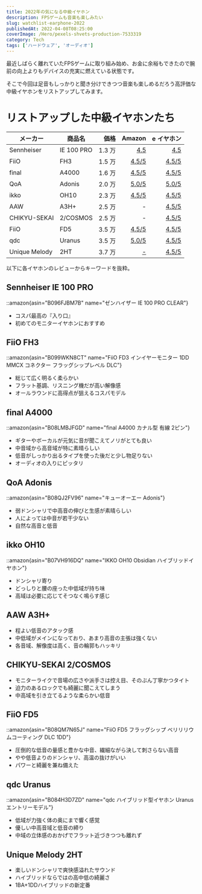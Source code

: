 ```yaml
---
title: 2022年の気になる中級イヤホン
description: FPSゲームも音楽も楽しみたい
slug: watchlist-earphone-2022
publishedAt: 2022-04-08T08:25:00
coverImage: /Hero/pexels-shvets-production-7533319
category: Tech
tags: ['ハードウェア', 'オーディオ']
---
```


最近しばらく離れていたFPSゲームに取り組み始め、お金に余裕もできたので腕前の向上よりもデバイスの充実に燃えている状態です。

そこで今回は足音もしっかりと聞き分けできつつ音楽も楽しめるだろう高評価な中級イヤホンをリストアップしてみます。

# リストアップした中級イヤホンたち

| メーカー      | 商品名     |   価格 |            Amazon |         e イヤホン |
| ------------- | ---------- | -----: | ----------------: | -----------------: |
| Sennheiser    | IE 100 PRO | 1.3 万 |    [4.5][ie100-a] |     [4.5][ie100-e] |
| FiiO          | FH3        | 1.5 万 |    [4.5/5][fh3-a] |     [4.5/5][fh3-e] |
| final         | A4000      | 1.6 万 |  [4.5/5][a4000-a] |   [4.5/5][a4000-e] |
| QoA           | Adonis     | 2.0 万 | [5.0/5][adonis-a] |  [5.0/5][adonis-e] |
| ikko          | OH10       | 2.3 万 |   [4.5/5][oh10-a] |    [4.5/5][oh10-e] |
| AAW           | A3H+       | 2.5 万 |                 - |     [4.5/5][a3h-e] |
| CHIKYU-SEKAI  | 2/COSMOS   | 2.5 万 |                 - | [4.5/5][2cosmos-e] |
| FiiO          | FD5        | 3.5 万 |    [4.5/5][fd5-a] |     [4.5/5][fd5-e] |
| qdc           | Uranus     | 3.5 万 | [5.0/5][uranus-a] |  [4.5/5][uranus-e] |
| Unique Melody | 2HT        | 3.7 万 |        [-][2ht-a] |     [4.5/5][2ht-e] |

[ie100-a]: https://amzn.to/3rb6q2M
[ie100-e]: https://www.e-earphone.jp/products/detail/1342400/19/
[fh3-a]: https://amzn.to/3r9A5JN
[fh3-e]: https://www.e-earphone.jp/products/detail/1289970/2069/
[a4000-a]: https://amzn.to/3Jo4V7w
[a4000-e]: https://www.e-earphone.jp/products/detail/1295414/2069/
[adonis-a]: https://amzn.to/35P9xWy
[adonis-e]: https://www.e-earphone.jp/products/detail/1306007/2069/
[oh10-a]: https://amzn.to/37u9vnm
[oh10-e]: https://www.e-earphone.jp/products/detail/16672/267/
[a3h-e]: https://www.e-earphone.jp/products/detail/1390815/2069/
[2cosmos-e]: https://www.e-earphone.jp/products/detail/1341129/2069/
[fd5-a]: https://amzn.to/3Kl33Or
[fd5-e]: https://www.e-earphone.jp/products/detail/1322174/2069/
[uranus-a]: https://amzn.to/3DP5E0k
[uranus-e]: https://www.e-earphone.jp/products/detail/14899/863/
[2ht-a]: https://amzn.to/3Kk7k4z
[2ht-e]: https://www.e-earphone.jp/products/detail/1351016/2069/

以下に各イヤホンのレビューからキーワードを抜粋。

## Sennheiser IE 100 PRO

::amazon{asin="B096FJBM7B" name="ゼンハイザー IE 100 PRO CLEAR"}

- コスパ最高の『入り口』
- 初めてのモニターイヤホンにおすすめ

## FiiO FH3

::amazon{asin="B099WKN8CT" name="FiiO FD3 インイヤーモニター 1DD MMCX コネクター フラッグシップレベル DLC"}

- 総じて広く明るく柔らかい
- フラット基調、リスニング機だが高い解像感
- オールラウンドに高得点が狙えるコスパモデル

## final A4000

::amazon{asin="B08LMBJFGD" name="final A4000 カナル型 有線 2ピン"}

- ギターやボーカルが元気に音が聞こえてノリがとても良い
- 中音域から高音域が特に素晴らしい
- 低音がしっかり出るタイプを使った後だと少し物足りない
- オーディオの入りにピッタリ

## QoA Adonis

::amazon{asin="B08QJ2FV96" name="キューオーエー Adonis"}

- 弱ドンシャリで中高音の伸びと生感が素晴らしい
- 人によっては中音が若干少ない
- 自然な高音と低音

## ikko OH10

::amazon{asin="B07VH916DQ" name="IKKO OH10 Obsidian ハイブリッドイヤホン"}

- ドンシャリ寄り
- どっしりと腰の座った中低域が持ち味
- 高域は必要に応じてそつなく鳴らす感じ

## AAW A3H+

- 程よい低音のアタック感
- 中低域がメインになっており、あまり高音の主張は強くない
- 各音域、解像度は高く、音の輪郭もハッキリ

## CHIKYU-SEKAI 2/COSMOS

- モニターライクで音場の広さや派手さは控え目、そのぶん丁寧かつタイト
- 迫力のあるロックでも綺麗に聞こえてしまう
- 中高域を引き立てるような柔らかい低音

## FiiO FD5

::amazon{asin="B08QM7N65J" name="FiiO FD5 フラッグシップ ベリリリウムコーティング DLC 1DD"}

- 圧倒的な低音の量感と豊かな中音、繊細ながら決して刺さらない高音
- やや低音よりのドンシャリ、高温の抜けがいい
- パワーと綺麗を兼ね備えた

## qdc Uranus

::amazon{asin="B084H3D7ZD" name="qdc ハイブリッド型イヤホン Uranus エントリーモデル"}

- 低域が力強く体の奥にまで響く感覚
- 優しい中高音域と低音の締り
- 中域の立体感のおかげでフラット近づきつつも離れず

## Unique Melody 2HT

- 楽しいドンシャリで爽快感溢れたサウンド
- ハイブリッドならではの高中低の綺麗さ
- 1BA+1DDハイブリッドの新定番
